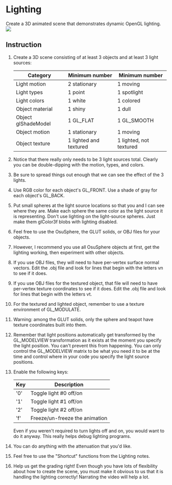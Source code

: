 # Lighting
Create a 3D animated scene that demonstrates dynamic OpenGL lighting.
![](../Gifs/)

## Instruction
1. Create a 3D scene consisting of at least 3 objects and at least 3 light sources:

    | Category | Minimum number | Minimum number |
    | -------- | -------------- | -------------- |
    | Light motion |	2 stationary|	1 moving|
    | Light types |	1 point|	1 spotlight|
    | Light colors |	1 white|	1 colored|
    | Object material |	1 shiny|	1 dull|
    | Object glShadeModel |	1 GL_FLAT|	1 GL_SMOOTH|
    | Object motion | 1 stationary|	1 moving|
    | Object texture |	1 lighted and textured| 1 lighted, not textured|

1. Notice that there really only needs to be 3 light sources total. Clearly you can be double-dipping with the motion, types, and colors.
1. Be sure to spread things out enough that we can see the effect of the 3 lights.
1. Use RGB color for each object's GL_FRONT.
   Use a shade of gray for each object's GL_BACK.
1. Put small spheres at the light source locations so that you and I can see where they are. Make each sphere the same color as the light source it is representing. Don't use lighting on the light-source spheres. Just make them glColor3f blobs with lighting disabled.
1. Feel free to use the OsuSphere, the GLUT solids, or OBJ files for your objects.
1. However, I recommend you use all OsuSphere objects at first, get the lighting working, then experiment with other objects.
1. If you use OBJ files, they will need to have per-vertex surface normal vectors. Edit the .obj file and look for lines that begin with the letters vn to see if it does.
1. If you use OBJ files for the textured object, that file will need to have per-vertex texture coordinates to see if it does. Edit the .obj file and look for lines that begin with the letters vt.
1. For the textured and lighted object, remember to use a texture environment of GL_MODULATE.
1. Warning: among the GLUT solids, only the sphere and teapot have texture coordinates built into them.
1. Remember that light positions automatically get transformed by the GL_MODELVIEW transformation as it exists at the moment you specify the light position. You can't prevent this from happening. You can only control the GL_MODELVIEW matrix to be what you need it to be at the time and control where in your code you specify the light source positions.
1. Enable the following keys:

    | Key | Description |
    | --- | ----------- |
    | '0' |	Toggle light #0 off/on |
    | '1' |	Toggle light #1 off/on |
    | '2' |	Toggle light #2 off/on |
    | 'f' |	Freeze/un-freeze the animation |

    Even if you weren't required to turn lights off and on, you would want to do it anyway. This really helps debug lighting programs.
1. You can do anything with the attenuation that you'd like.
1. Feel free to use the "Shortcut" functions from the Lighting notes.
1. Help us get the grading right! Even though you have lots of flexibility about how to create the scene, you must make it obvious to us that it is handling the lighting correctly! Narrating the video will help a lot.